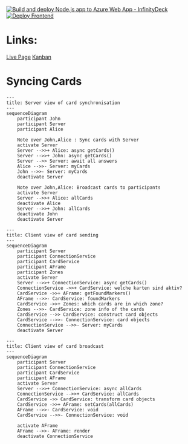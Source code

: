 [![Build and deploy Node.js app to Azure Web App - InfinityDeck](https://github.com/yuru-baku/InfinityDeck/actions/workflows/main_infinitydeck.yml/badge.svg)](https://github.com/yuru-baku/InfinityDeck/actions/workflows/main_infinitydeck.yml)
[![Deploy Frontend](https://github.com/yuru-baku/InfinityDeck/actions/workflows/deploy-vue_config.yml/badge.svg)](https://github.com/yuru-baku/InfinityDeck/actions/workflows/deploy-vue_config.yml)

# Links:

[Live Page](https://yuru-baku.github.io/InfinityDeck/)
[Kanban](https://miro.com/welcomeonboard/Y0pHWlpaUjEwR0RYSjBvZjFmMDYwcXRKRVhmY2M2a2FKY0ZJdFRvOU1qM01qVTUyRzdkbHVJTnc4TmhZa0RJQ3wzNDU4NzY0NTc0NzE4Mzk3MjYyfDI=?share_link_id=690598034590)

# Syncing Cards

```mermaid
---
title: Server view of card synchronisation
---
sequenceDiagram
	participant John
	participant Server
	participant Alice

	Note over John,Alice : Sync cards with Server
	activate Server
	Server -->>+ Alice: async getCards()
	Server -->>+ John: async getCards()
	Server -->> Server: await all answers
	Alice -->>- Server: myCards
	John -->>- Server: myCards
    deactivate Server

	Note over John,Alice: Broadcast cards to participants
	activate Server
	Server -->>+ Alice: allCards
	deactivate Alice
	Server -->>+ John: allCards
	deactivate John
	deactivate Server
```

```mermaid
---
title: Client view of card sending
---
sequenceDiagram
	participant Server
	participant ConnectionService
	participant CardService
	participant AFrame
	participant Zones
	activate Server
	Server -->>+ ConnectionService: async getCards()
	ConnectionService ->>+ CardService: welche karten sind aktiv?
	CardService ->>+ AFrame: getFoundMarkers()
	AFrame -->>- CardService: foundMarkers
	CardService ->>+ Zones: which cards are in which zone?
	Zones -->>- CardService: zone info of the cards
	CardService -->> CardService: construct card objects
	CardService -->>- ConnectionService: card objects
	ConnectionService -->>- Server: myCards
	deactivate Server
```

```mermaid
---
title: Client view of card broadcast
---
sequenceDiagram
	participant Server
	participant ConnectionService
	participant CardService
	participant AFrame
	activate Server
	Server -->>+ ConnectionService: async allCards
    ConnectionService -->>+ CardService: allCards
    CardService ->> CardService: transform card objects
    CardService ->>+ AFrame: setCards(allCards)
    AFrame -->>- CardService: void
    CardService -->>- ConnectionService: void
     
	activate AFrame
    AFrame -->>- AFrame: render
    deactivate ConnectionService

```
